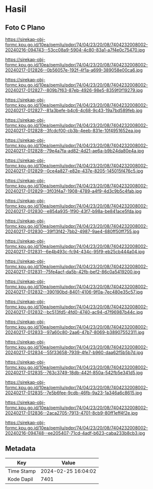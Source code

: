 # Hasil

## Foto C Plano

https://sirekap-obj-formc.kpu.go.id/10ea/pemilu/pdpr/74/04/23/20/08/7404232008002-20240216-094743--53cc08a9-5904-4c80-83a1-a7f4e0c75470.jpg

https://sirekap-obj-formc.kpu.go.id/10ea/pemilu/pdpr/74/04/23/20/08/7404232008002-20240217-012826--0b56057e-192f-4f1a-a699-389058e00ca6.jpg

https://sirekap-obj-formc.kpu.go.id/10ea/pemilu/pdpr/74/04/23/20/08/7404232008002-20240217-012827--809b7f63-87eb-4926-98e5-8359f0f19279.jpg

https://sirekap-obj-formc.kpu.go.id/10ea/pemilu/pdpr/74/04/23/20/08/7404232008002-20240217-012827--81a3befe-b4c6-4c68-9c43-19a7bd589feb.jpg

https://sirekap-obj-formc.kpu.go.id/10ea/pemilu/pdpr/74/04/23/20/08/7404232008002-20240217-012828--3fcdcf00-cb3b-4eeb-831e-10f4951652ea.jpg

https://sirekap-obj-formc.kpu.go.id/10ea/pemilu/pdpr/74/04/23/20/08/7404232008002-20240217-012828--79e4a7fa-ad82-4d21-ae6a-b9b24da80e4a.jpg

https://sirekap-obj-formc.kpu.go.id/10ea/pemilu/pdpr/74/04/23/20/08/7404232008002-20240217-012829--0ce4a827-e82e-437e-8205-145015f476c5.jpg

https://sirekap-obj-formc.kpu.go.id/10ea/pemilu/pdpr/74/04/23/20/08/7404232008002-20240217-012829--3f03f4a7-1908-4789-a4f9-4d3c9b5c4fab.jpg

https://sirekap-obj-formc.kpu.go.id/10ea/pemilu/pdpr/74/04/23/20/08/7404232008002-20240217-012830--e854a935-1f90-43f7-b98a-be841ace5fda.jpg

https://sirekap-obj-formc.kpu.go.id/10ea/pemilu/pdpr/74/04/23/20/08/7404232008002-20240217-012830--39f13f42-7bb2-4987-9ae4-680ff50ff755.jpg

https://sirekap-obj-formc.kpu.go.id/10ea/pemilu/pdpr/74/04/23/20/08/7404232008002-20240217-012831--6e4b493c-fc94-434c-95f9-eb25cb444a04.jpg

https://sirekap-obj-formc.kpu.go.id/10ea/pemilu/pdpr/74/04/23/20/08/7404232008002-20240217-012831--75fe4acf-da5b-42fb-bef2-86c0a5419200.jpg

https://sirekap-obj-formc.kpu.go.id/10ea/pemilu/pdpr/74/04/23/20/08/7404232008002-20240217-012832--390190bd-8401-4106-9f0a-7ec480e35c57.jpg

https://sirekap-obj-formc.kpu.go.id/10ea/pemilu/pdpr/74/04/23/20/08/7404232008002-20240217-012832--bc513fd5-4fd0-4740-ac94-d7f96987b44c.jpg

https://sirekap-obj-formc.kpu.go.id/10ea/pemilu/pdpr/74/04/23/20/08/7404232008002-20240217-012833--97a60c80-2aa6-47b7-8069-b38907552311.jpg

https://sirekap-obj-formc.kpu.go.id/10ea/pemilu/pdpr/74/04/23/20/08/7404232008002-20240217-012834--55f33658-7939-4fe7-b960-daa62f5b5b7d.jpg

https://sirekap-obj-formc.kpu.go.id/10ea/pemilu/pdpr/74/04/23/20/08/7404232008002-20240217-012835--763c3749-18db-442f-850a-542fb5e341d5.jpg

https://sirekap-obj-formc.kpu.go.id/10ea/pemilu/pdpr/74/04/23/20/08/7404232008002-20240217-012835--7e5b6fee-9cdb-46fb-9a23-1a346a6c8615.jpg

https://sirekap-obj-formc.kpu.go.id/10ea/pemilu/pdpr/74/04/23/20/08/7404232008002-20240217-012836--2aca2705-7913-4701-8cb9-80ff1eff4f2e.jpg

https://sirekap-obj-formc.kpu.go.id/10ea/pemilu/pdpr/74/04/23/20/08/7404232008002-20240216-094748--ee205407-71cd-4adf-b623-caba233b8cb3.jpg


## Metadata

| Key        | Value               |
| ---------- | ------------------- |
| Time Stamp | 2024-02-25 16:04:02 |
| Kode Dapil | 7401                |



